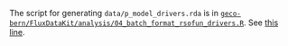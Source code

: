 The script for generating `data/p_model_drivers.rda` is in [`geco-bern/FluxDataKit/analysis/04_batch_format_rsofun_drivers.R`](https://github.com/geco-bern/FluxDataKit/blob/main/analysis/04_batch_format_rsofun_drivers.R). See [this line](https://github.com/geco-bern/FluxDataKit/blob/5e77a71cfcbc53092558ad53a2cb7e01b35bebde/analysis/04_batch_format_rsofun_drivers.R#L18).